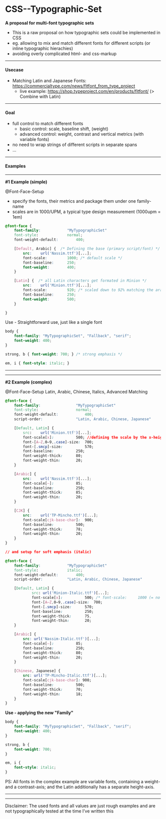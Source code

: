 # CSS--Typographic-Set

**A proposal for multi-font typographic sets**
- This is a raw proposal on how typographic sets could be implemented in CSS
- eg. allowing to mix and match different fonts for different scripts (or inline typographic hierachies)
- avoiding overly complicated html- and css-markup


----------------------------------
#### Usecase
- Matching Latin and Japanese Fonts: https://commercialtype.com/news/fitfont_from_type_project
	- live example: https://shop.typeproject.com/en/products/fitfont/ (> Combine with Latin)


----------------------------------
#### Goal
- full control to match different fonts
  - basic control: scale, baseline shift, (weight)
   - advanced control: weight, contrast and vertical metrics (with variable fonts)
- no need to wrap strings of different scripts in separate spans
- ...
---------------------------------------------------------------------
#### Examples

----------------------------------
**#1 Example (simple)**

@Font-Face-Setup
- specify the fonts, their metrics and package them under one family-name
- scales are in 1000/UPM, a typical type design measurement (1000upm = 1em)

```css
@font-face {
	font-family: 			"MyTypographicSet"
	font-style: 			normal;
	font-weight-default: 		400;

	[Default, Arabic] {  /* Defining the base (primary script/font) */
		src: 	url('Nassim.ttf')[...];
		font-scale: 		1000; /* default scale */
		font-baseline: 		250;
		font-weight: 		400;
	}

	[Latin] {  /* all Latin characters get formated in Minion */
		src: 	url('Minion.ttf')[...];
		font-scale:  		920; /* scaled down to 92% matching the arabic */
		font-baseline: 		250;
		font-weight: 		500;
	}

}
```

Use - Straightforward use, just like a single font
```css
body {
	font-family: "MyTypographicSet", "Fallback", "serif";
	font-weight: 400;
}

strong, b { font-weight: 700; } /* strong emphasis */

em, i { font-style: italic; }
```

---------------------------------------------------------------------
---------------------------------------------------------------------



**#2 Example (complex)**

@Font-Face-Setup
Latin, Arabic, Chinese, Italics, Advanced Matching

```css
@font-face {
	font-family: 				"MyTypographicSet"
	font-style: 				normal;
	font-weight-default: 			400;
	script-order: 				"Latin, Arabic, Chinese, Japanese"

	[Default, Latin] {
		src: 	url('Minion.ttf')[...];
		font-scale[x]:  		500; //defining the scale by the x-height;
		font-[A–Z,0–9,.case]-size: 	700;
		font-[.smcp]-size: 			570;
		font-baseline: 			250;
		font-weight-thick: 		80;
		font-weight-thin: 		20;
	}

	[Arabic] {
		src: 	url('Nassim.ttf')[...];
		font-scale[–]: 			85;
		font-baseline: 			250;
		font-weight-thick: 		85;
		font-weight-thin: 		20;
	}

	[CJK] {
		src: 	url('TP-Mincho.ttf')[...];
		font-scale[cjk-base-char]: 	900;
		font-baseline: 			500;
		font-weight-thick: 		78;
		font-weight-thin: 		20;
	}
}

// and setup for soft emphasis (italic)

@font-face {
	font-family: 			"MyTypographicSet"
	font-style: 			italic;
	font-weight-default: 		400;
	script-order: 			"Latin, Arabic, Chinese, Japanese"

	[Default, Latin] {
			src: url('Minion-Italic.ttf')[...];
			font-scale[x]:  		500; /* font-scale: 	1000 (= no change); */
			font-[A–Z,0–9,.case]-size: 	700;
			font-[.smcp]-size: 		570;
			font-baseline: 			250;
			font-weight-thick: 		75,
			font-weight-thin: 		20;
	}

	[Arabic] {
		src: url('Nassim-Italic.ttf')[...];
		font-scale[–]: 			85;
		font-baseline: 			250;
		font-weight-thick: 		80;
		font-weight-thin: 		20;
	}

	[Chinese, Japanese] {
		src: url('TP-Mincho-Italic.ttf')[...];
		font-scale[cjk-base-char]: 900;
		font-baseline: 			500;
		font-weight-thick: 		70;
		font-weight-thin: 		18;
	}
}
```

**Use - applying the new "Family"**
```css
body {
	font-family: "MyTypographicSet", "Fallback", "serif";
	font-weight: 400;
}

strong, b {
	font-weight: 700;
}

em, i {
	font-style: italic;
}

```

PS: All fonts in the complex example are variable fonts, containing a weight- and a contrast-axis; and the Latin additionally has a separate height-axis.



---------------------------------------------------------------------
---------------------------------------------------------------------

Disclaimer: The used fonts and all values are just rough examples and are not typographically tested at the time I’ve written this
